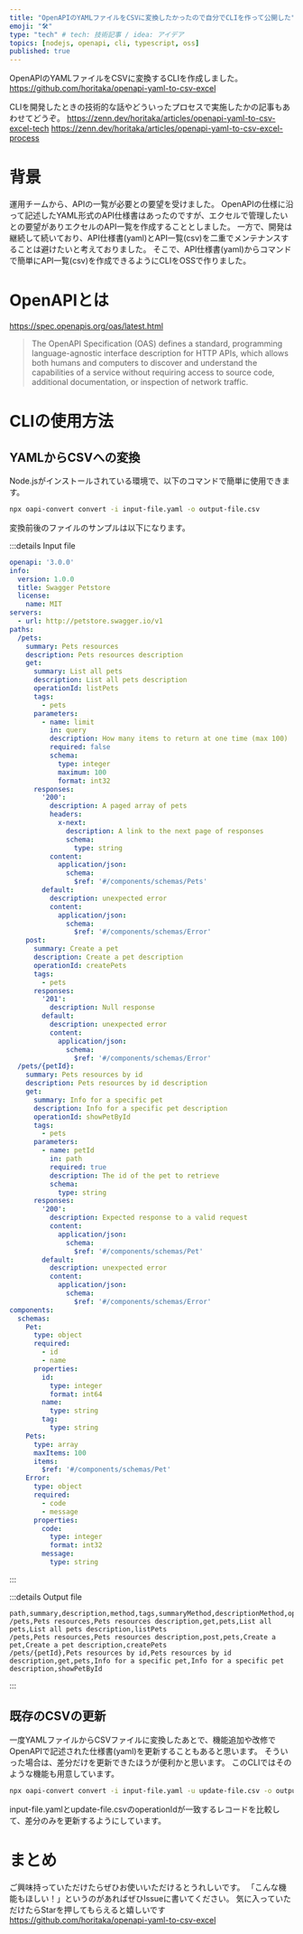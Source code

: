 ```yaml
---
title: "OpenAPIのYAMLファイルをCSVに変換したかったので自分でCLIを作って公開した"
emoji: "🛠"
type: "tech" # tech: 技術記事 / idea: アイデア
topics: [nodejs, openapi, cli, typescript, oss]
published: true
---
```


OpenAPIのYAMLファイルをCSVに変換するCLIを作成しました。
https://github.com/horitaka/openapi-yaml-to-csv-excel

CLIを開発したときの技術的な話やどういったプロセスで実施したかの記事もあわせてどうぞ。
https://zenn.dev/horitaka/articles/openapi-yaml-to-csv-excel-tech
https://zenn.dev/horitaka/articles/openapi-yaml-to-csv-excel-process



# 背景
運用チームから、APIの一覧が必要との要望を受けました。
OpenAPIの仕様に沿って記述したYAML形式のAPI仕様書はあったのですが、エクセルで管理したいとの要望がありエクセルのAPI一覧を作成することとしました。
一方で、開発は継続して続いており、API仕様書(yaml)とAPI一覧(csv)を二重でメンテナンスすることは避けたいと考えておりました。
そこで、API仕様書(yaml)からコマンドで簡単にAPI一覧(csv)を作成できるようにCLIをOSSで作りました。


# OpenAPIとは
https://spec.openapis.org/oas/latest.html

> The OpenAPI Specification (OAS) defines a standard, programming language-agnostic interface description for HTTP APIs, which allows both humans and computers to discover and understand the capabilities of a service without requiring access to source code, additional documentation, or inspection of network traffic.

# CLIの使用方法

## YAMLからCSVへの変換

Node.jsがインストールされている環境で、以下のコマンドで簡単に使用できます。
```bash
npx oapi-convert convert -i input-file.yaml -o output-file.csv
```

変換前後のファイルのサンプルは以下になります。

:::details Input file
```yaml
openapi: '3.0.0'
info:
  version: 1.0.0
  title: Swagger Petstore
  license:
    name: MIT
servers:
  - url: http://petstore.swagger.io/v1
paths:
  /pets:
    summary: Pets resources
    description: Pets resources description
    get:
      summary: List all pets
      description: List all pets description
      operationId: listPets
      tags:
        - pets
      parameters:
        - name: limit
          in: query
          description: How many items to return at one time (max 100)
          required: false
          schema:
            type: integer
            maximum: 100
            format: int32
      responses:
        '200':
          description: A paged array of pets
          headers:
            x-next:
              description: A link to the next page of responses
              schema:
                type: string
          content:
            application/json:
              schema:
                $ref: '#/components/schemas/Pets'
        default:
          description: unexpected error
          content:
            application/json:
              schema:
                $ref: '#/components/schemas/Error'
    post:
      summary: Create a pet
      description: Create a pet description
      operationId: createPets
      tags:
        - pets
      responses:
        '201':
          description: Null response
        default:
          description: unexpected error
          content:
            application/json:
              schema:
                $ref: '#/components/schemas/Error'
  /pets/{petId}:
    summary: Pets resources by id
    description: Pets resources by id description
    get:
      summary: Info for a specific pet
      description: Info for a specific pet description
      operationId: showPetById
      tags:
        - pets
      parameters:
        - name: petId
          in: path
          required: true
          description: The id of the pet to retrieve
          schema:
            type: string
      responses:
        '200':
          description: Expected response to a valid request
          content:
            application/json:
              schema:
                $ref: '#/components/schemas/Pet'
        default:
          description: unexpected error
          content:
            application/json:
              schema:
                $ref: '#/components/schemas/Error'
components:
  schemas:
    Pet:
      type: object
      required:
        - id
        - name
      properties:
        id:
          type: integer
          format: int64
        name:
          type: string
        tag:
          type: string
    Pets:
      type: array
      maxItems: 100
      items:
        $ref: '#/components/schemas/Pet'
    Error:
      type: object
      required:
        - code
        - message
      properties:
        code:
          type: integer
          format: int32
        message:
          type: string
```
:::

:::details Output file
```csv
path,summary,description,method,tags,summaryMethod,descriptionMethod,operationId
/pets,Pets resources,Pets resources description,get,pets,List all pets,List all pets description,listPets
/pets,Pets resources,Pets resources description,post,pets,Create a pet,Create a pet description,createPets
/pets/{petId},Pets resources by id,Pets resources by id description,get,pets,Info for a specific pet,Info for a specific pet description,showPetById
```
:::


## 既存のCSVの更新
一度YAMLファイルからCSVファイルに変換したあとで、機能追加や改修でOpenAPIで記述された仕様書(yaml)を更新することもあると思います。
そういった場合は、差分だけを更新できたほうが便利かと思います。
このCLIではそのような機能も用意しています。

```bash
npx oapi-convert convert -i input-file.yaml -u update-file.csv -o output-file.csv
```

input-file.yamlとupdate-file.csvのoperationIdが一致するレコードを比較して、差分のみを更新するようにしています。

# まとめ
ご興味持っていただけたらぜひお使いいただけるとうれしいです。
「こんな機能もほしい！」というのがあればぜひIssueに書いてください。
気に入っていただけたらStarを押してもらえると嬉しいです
https://github.com/horitaka/openapi-yaml-to-csv-excel